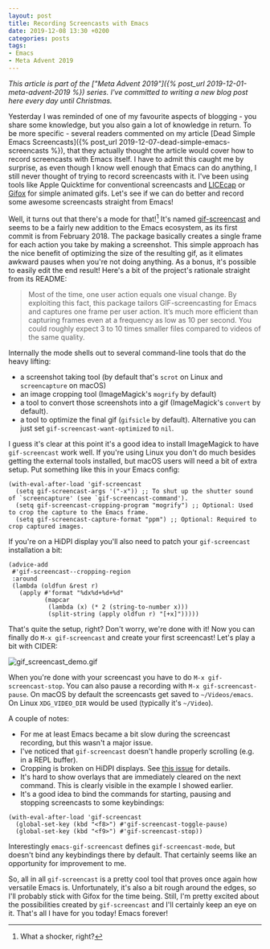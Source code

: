 ```yaml
---
layout: post
title: Recording Screencasts with Emacs
date: 2019-12-08 13:30 +0200
categories: posts
tags:
- Emacs
- Meta Advent 2019
---
```


*This article is part of the ["Meta Advent 2019"]({% post_url 2019-12-01-meta-advent-2019 %}) series. I've committed to writing
a new blog post here every day until Christmas.*

Yesterday I was reminded of one of my favourite aspects of blogging - you share
some knowledge, but you also gain a lot of knowledge in return. To be more
specific - several readers commented on my article [Dead Simple Emacs
Screencasts]({% post_url 2019-12-07-dead-simple-emacs-screencasts %}), that they
actually thought the article would cover how to record screencasts with Emacs
itself.  I have to admit this caught me by surprise, as even though I know well
enough that Emacs can do anything, I still never thought of trying to record
screencasts with it. I've been using tools like Apple Quicktime for conventional
screencasts and [LICEcap](https://www.cockos.com/licecap/) or
[Gifox](https://gifox.io/) for simple animated gifs. Let's see if we can do
better and record some awesome screencasts straight from Emacs!

Well, it turns out that there's a mode for that![^1] It's named
[gif-screencast](https://gitlab.com/ambrevar/emacs-gif-screencast) and seems to
be a fairly new addition to the Emacs ecosystem, as its first commit is from
February 2018.  The package basically creates a single frame for each action you
take by making a screenshot. This simple approach has the nice benefit of
optimizing the size of the resulting gif, as it elimates awkward pauses when
you're not doing anything. As a bonus, it's possible to easily edit the end
result!  Here's a bit of the project's rationale straight from its README:

> Most of the time, one user action equals one visual change.  By exploiting this
> fact, this package tailors GIF-screencasting for Emacs and captures one frame
> per user action.  It’s much more efficient than capturing frames even at a
> frequency as low as 10 per second.  You could roughly expect 3 to 10 times
> smaller files compared to videos of the same quality.

Internally the mode shells out to several command-line tools that do the heavy lifting:

* a screenshot taking tool (by default that's `scrot` on Linux and `screencapture` on macOS)
* an image cropping tool (ImageMagick's `mogrify` by default)
* a tool to convert those screenshots into a gif (ImageMagick's `convert` by default).
* a tool to optimize the final gif (`gifsicle` by default). Alternative you can
just set `gif-screencast-want-optimized` to `nil`.

I guess it's clear at this point it's a good idea to install ImageMagick to have `gif-screencast` work well.
If you're using Linux you don't do much besides getting the external tools installed, but macOS users will need a bit of extra
setup. Put something like this in your Emacs config:

``` emacs-lisp
(with-eval-after-load 'gif-screencast
  (setq gif-screencast-args '("-x")) ;; To shut up the shutter sound of `screencapture' (see `gif-screencast-command').
  (setq gif-screencast-cropping-program "mogrify") ;; Optional: Used to crop the capture to the Emacs frame.
  (setq gif-screencast-capture-format "ppm") ;; Optional: Required to crop captured images.
```

If you're on a HiDPI display you'll also need to patch your `gif-screencast` installation a bit:

``` emacs-lisp
(advice-add
 #'gif-screencast--cropping-region
 :around
 (lambda (oldfun &rest r)
   (apply #'format "%dx%d+%d+%d"
          (mapcar
           (lambda (x) (* 2 (string-to-number x)))
           (split-string (apply oldfun r) "[+x]")))))
```

That's quite the setup, right? Don't worry, we're done with it!
Now you can finally do `M-x gif-screencast` and create your first screencast! Let's play a bit with CIDER:

![gif_screencast_demo.gif](/assets/images/gif_screencast_demo.gif)

When you're done with your screencast you have to do `M-x
gif-screencast-stop`. You can also pause a recording with `M-x
gif-screencast-pause`.  On macOS by default the screencasts get saved to
`~/Videos/emacs`. On Linux `XDG_VIDEO_DIR` would be used (typically it's
`~/Video`).

A couple of notes:

* For me at least Emacs became a bit slow during the screencast recording, but this wasn't a major issue.
* I've noticed that `gif-screencast` doesn't handle properly scrolling (e.g. in a REPL buffer).
* Cropping is broken on HiDPI displays. See [this issue](https://gitlab.com/ambrevar/emacs-gif-screencast/issues/14) for details.
* It's hard to show overlays that are immediately cleared on the next command. This is clearly visible in the example I showed earlier.
* It's a good idea to bind the commands for starting, pausing and stopping screencasts to some keybindings:

``` emacs-lisp
(with-eval-after-load 'gif-screencast
  (global-set-key (kbd "<f8>") #'gif-screencast-toggle-pause)
  (global-set-key (kbd "<f9>") #'gif-screencast-stop))
```

Interestingly `emacs-gif-screencast` defines `gif-screencast-mode`, but doesn't bind any keybindings there
by default. That certainly seems like an opportunity for improvement to me.

So, all in all `gif-screencast` is a pretty cool tool that proves once again how versatile Emacs is.
Unfortunately, it's also a bit rough around the edges, so I'll probably stick with Gifox for the time being.
Still, I'm pretty excited about the possibilities created by `gif-screencast` and I'll certainly keep an eye on it.
That's all I have for you today! Emacs forever!

[^1]: What a shocker, right?
